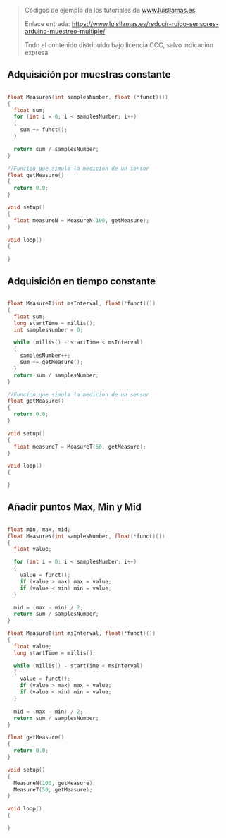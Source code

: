 > Códigos de ejemplo de los tutoriales de www.luisllamas.es
>
> Enlace entrada: https://www.luisllamas.es/reducir-ruido-sensores-arduino-muestreo-multiple/
>
> Todo el contenido distribuido bajo licencia CCC, salvo indicación expresa


## Adquisición por muestras constante
```cpp
float MeasureN(int samplesNumber, float (*funct)())
{
  float sum;
  for (int i = 0; i < samplesNumber; i++)
  {
    sum += funct();
  }

  return sum / samplesNumber;
}

//Funcion que simula la medicion de un sensor
float getMeasure()
{
  return 0.0;
}

void setup()
{
  float measureN = MeasureN(100, getMeasure);
}

void loop()
{

}
```



## Adquisición en tiempo constante
```cpp
float MeasureT(int msInterval, float(*funct)())
{
  float sum;
  long startTime = millis();
  int samplesNumber = 0;

  while (millis() - startTime < msInterval)
  {
    samplesNumber++;
    sum += getMeasure();
  }
  return sum / samplesNumber;
}

//Funcion que simula la medicion de un sensor
float getMeasure()
{
  return 0.0;
}

void setup()
{
  float measureT = MeasureT(50, getMeasure);
}

void loop()
{

}
```



## Añadir puntos Max, Min y Mid
```cpp
float min, max, mid;
float MeasureN(int samplesNumber, float(*funct)())
{
  float value;

  for (int i = 0; i < samplesNumber; i++)
  {
    value = funct();
    if (value > max) max = value;
    if (value < min) min = value;
  }

  mid = (max - min) / 2;
  return sum / samplesNumber;
}

float MeasureT(int msInterval, float(*funct)())
{
  float value;
  long startTime = millis();

  while (millis() - startTime < msInterval)
  {
    value = funct();
    if (value > max) max = value;
    if (value < min) min = value;
  }
  
  mid = (max - min) / 2;
  return sum / samplesNumber;
}

float getMeasure()
{
  return 0.0;
}

void setup()
{
  MeasureN(100, getMeasure);
  MeasureT(50, getMeasure);
}

void loop()
{

}
```


